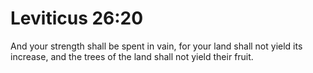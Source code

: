 # Leviticus 26:20

And your strength shall be spent in vain, for your land shall not yield its increase, and the trees of the land shall not yield their fruit.
